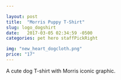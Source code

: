 ```yaml
---

layout: post
title:  "Morris Puppy T-Shirt"
slug: logo_dogshirt
date:   2017-03-05 02:34:59 -0500
categories: pet hero staffPickRight

img: "new_heart_dogcloth.png"
price: "17"
---
```

A cute dog T-shirt with Morris iconic graphic.
